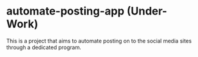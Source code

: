 # automate-posting-app (Under-Work)
This is a project that aims to automate posting on to the social media sites through a dedicated program.
